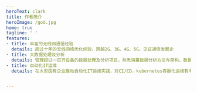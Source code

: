 ```yaml
---
heroText: clark
title: 作者简介
heroImage: /god.jpg
home: true
tagline: ' '
features:
- title: 丰富的无线网通信经验
  details: 超过十年的无线网络优化经验，跨越2G、3G、4G、5G，见证通信发展史
- title: 大数据处理及分析
  details: 管理超过一百万设备的数据处理及分析项目，熟悉海量数据分析方法与架构，数据库维护与分析经验丰富
- title: 自动化IT运维
  details: 在大型国有企业推动自动化IT运维实践，对CI/CD，kubernetes容器化运维有丰富实践经验


---
```

